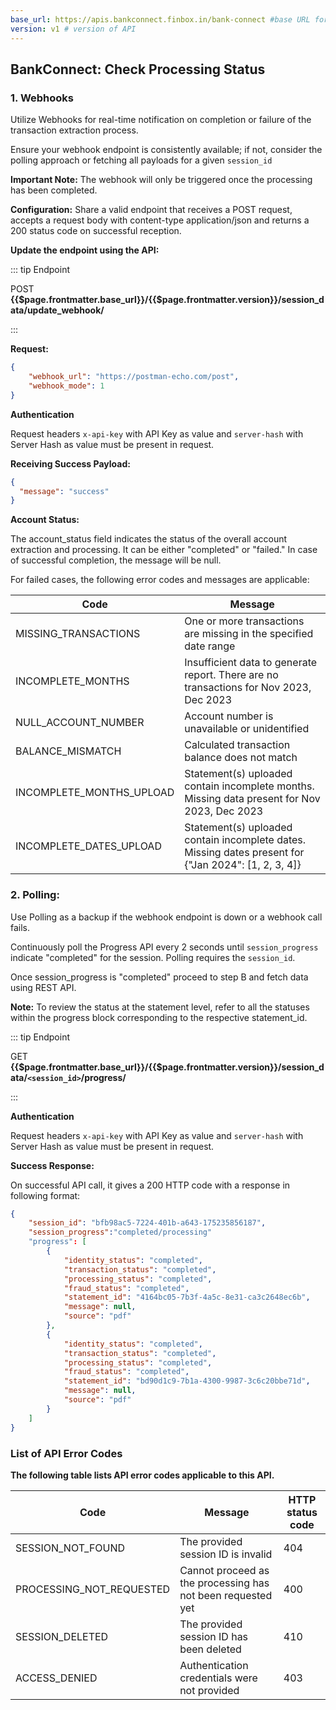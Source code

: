 ```yaml
---
base_url: https://apis.bankconnect.finbox.in/bank-connect #base URL for the API
version: v1 # version of API
---
```


## BankConnect: Check Processing Status

### 1. Webhooks

Utilize Webhooks for real-time notification on completion or failure of the transaction extraction process.

Ensure your webhook endpoint is consistently available; if not, consider the polling approach or fetching all payloads for a given `session_id`

**Important Note:** The webhook will only be triggered once the processing has been completed.

**Configuration:** Share a valid endpoint that receives a POST request, accepts a request body with content-type application/json and returns a 200 status code on successful reception.

**Update the endpoint using the API:**

::: tip Endpoint

POST **{{$page.frontmatter.base_url}}/{{$page.frontmatter.version}}/session_data/update_webhook/**

:::

**Request:**

```json
{
    "webhook_url": "https://postman-echo.com/post",
    "webhook_mode": 1
}
```

**Authentication**

Request headers `x-api-key` with API Key as value and `server-hash` with Server Hash as value must be present in request.

**Receiving Success Payload:**

```json
{
  "message": "success"
}
```
<!-- **Receiving Failure Payload:**

```json
{
  "session_id":"abcd",
  "event_name": "ENRICHMENT_NOTIFICATION"
  "accounts":[
    {
      "bank_name": "sbi",
      "account_id" :"account_uuid4",
      "account_status" :"failed",
      "error_code" : "MISSING_TRANSACTIONS",
      "error_message": "One or more transactions are missing in the specified date range"
    }
  ]
}

``` -->
**Account Status:**

The account_status field indicates the status of the overall account extraction and processing. It can be either "completed" or "failed." In case of successful completion, the message will be null. 

For failed cases, the following error codes and messages are applicable:

|Code|Message|
|----------------------------|-------------------------------------------------------------------------------------------|
|MISSING_TRANSACTIONS|One or more transactions are missing in the specified date range|
|INCOMPLETE_MONTHS|Insufficient data to generate report. There are no transactions for Nov 2023, Dec 2023|
|NULL_ACCOUNT_NUMBER|Account number is unavailable or unidentified|
|BALANCE_MISMATCH|Calculated transaction balance does not match|
|INCOMPLETE_MONTHS_UPLOAD|Statement(s) uploaded contain incomplete months. Missing data present for Nov 2023, Dec 2023|
|INCOMPLETE_DATES_UPLOAD|Statement(s) uploaded contain incomplete dates. Missing dates present for {\"Jan 2024\": [1, 2, 3, 4]}|

### 2. Polling:

Use Polling as a backup if the webhook endpoint is down or a webhook call fails.

Continuously poll the Progress API every 2 seconds until `session_progress` indicate "completed" for the session. Polling requires the `session_id`.

Once session_progress is "completed" proceed to step B and fetch data using REST API.

**Note:** To review the status at the statement level, refer to all the statuses within the progress block corresponding to the respective statement_id.

::: tip Endpoint

GET **{{$page.frontmatter.base_url}}/{{$page.frontmatter.version}}/session_data/`<session_id>`/progress/**

:::

**Authentication**

Request headers `x-api-key` with API Key as value and `server-hash` with Server Hash as value must be present in request.

**Success Response:**

On successful API call, it gives a 200 HTTP code with a response in following format:

```json
{
    "session_id": "bfb98ac5-7224-401b-a643-175235856187",
    "session_progress":"completed/processing"
    "progress": [
        {
            "identity_status": "completed",
            "transaction_status": "completed",
            "processing_status": "completed",
            "fraud_status": "completed",
            "statement_id": "4164bc05-7b3f-4a5c-8e31-ca3c2648ec6b",
            "message": null,
            "source": "pdf"
        },
        {
            "identity_status": "completed",
            "transaction_status": "completed",
            "processing_status": "completed",
            "fraud_status": "completed",
            "statement_id": "bd90d1c9-7b1a-4300-9987-3c6c20bbe71d",
            "message": null,
            "source": "pdf"
        }
    ]
}

```

### List of API Error Codes

**The following table lists API error codes applicable to this API.**

|Code|Message|HTTP status code|
|------------------------------| ----------------------------------| ---------------|
|SESSION_NOT_FOUND|The provided session ID is invalid|404|
|PROCESSING_NOT_REQUESTED|Cannot proceed as the processing has not been requested yet|400|
|SESSION_DELETED|The provided session ID has been deleted|410|
|ACCESS_DENIED|Authentication credentials were not provided|403|

